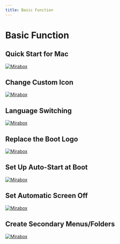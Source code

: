 ```yaml
---
title: Basic Function
---
```


# **Basic Function**

## Quick Start for Mac

<a href="https://www.youtube.com/watch?v=r1hvMRvNGe8" target="_blank"><img src="https://hotspot-oss-bucket.oss-cn-shenzhen.aliyuncs.com/manual/en/A_BasicFuncction/1.0%20Quick%20Start%20for%20Mac.jpg" alt="Mirabox"></a>

## Change Custom Icon

<a href="https://youtu.be/Vd3e2Of51rQ" target="_blank"><img src="https://hotspot-oss-bucket.oss-cn-shenzhen.aliyuncs.com/manual/en/A_BasicFuncction/1.1Change%20custom%20icon-封面%20(2).jpg" alt="Mirabox"></a>

## Language Switching

<a href="https://youtu.be/_ZCWE5kvkmo" target="_blank"><img src="https://hotspot-oss-bucket.oss-cn-shenzhen.aliyuncs.com/manual/en/A_BasicFuncction/1.2Language%20switching-封面%20(2).jpg" alt="Mirabox"></a>

## Replace the Boot Logo

<a href="https://youtu.be/RPDp7m5yAt8" target="_blank"><img src="https://hotspot-oss-bucket.oss-cn-shenzhen.aliyuncs.com/manual/en/A_BasicFuncction/1.3Replace%20the%20boot%20logo-封面.jpg" alt="Mirabox"></a>

## Set Up Auto-Start at Boot

<a href="https://youtu.be/LQIg2gxlupI" target="_blank"><img src="https://hotspot-oss-bucket.oss-cn-shenzhen.aliyuncs.com/manual/en/A_BasicFuncction/1.4Set%20up%20auto-start%20at%20boot%20-封面.jpg" alt="Mirabox"></a>

## Set Automatic Screen Off

<a href="https://youtu.be/tkszRbc_wCY" target="_blank"><img src="https://hotspot-oss-bucket.oss-cn-shenzhen.aliyuncs.com/manual/en/A_BasicFuncction/1.5Set%20automatic%20screen%20off%20-封面.jpg" alt="Mirabox"></a>

## Create Secondary Menus/Folders

<a href="https://youtu.be/5ebxxiRCpbU" target="_blank"><img src="https://hotspot-oss-bucket.oss-cn-shenzhen.aliyuncs.com/manual/en/A_BasicFuncction/1.6Create%20secondary%20menus%20%26%20folders-封面.jpg" alt="Mirabox"></a>
